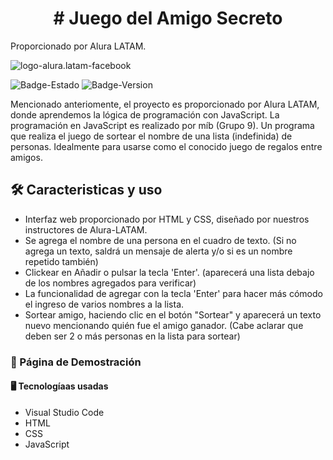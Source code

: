 <h1 align="center"> # Juego del Amigo Secreto </h1>

Proporcionado por Alura LATAM.

![logo-alura.latam-facebook](https://github.com/user-attachments/assets/11a4ee24-72cc-42a2-ad06-5970fdccce8d) </h1>

![Badge-Estado](https://img.shields.io/badge/ESTADO-TERMINADO-green) ![Badge-Version](https://img.shields.io/badge/VERSION-1.1-yellow)

  Mencionado anteriomente, el proyecto es proporcionado por Alura LATAM, donde aprendemos la lógica de programación con JavaScript. La programación en JavaScript es realizado por míb (Grupo 9).
  Un programa que realiza el juego de sortear el nombre de una lista (indefinida) de personas. Idealmente para usarse como el conocido juego de regalos entre amigos.

<h2> 🛠️ Caracteristicas y uso </h2>

- Interfaz web proporcionado por HTML y CSS, diseñado por nuestros instructores de Alura-LATAM.
- Se agrega el nombre de una persona en el cuadro de texto. (Si no agrega un texto, saldrá un mensaje de alerta y/o si es un nombre repetido también)
- Clickear en Añadir o pulsar la tecla 'Enter'. (aparecerá una lista debajo de los nombres agregados para verificar)
- La funcionalidad de agregar con la tecla 'Enter' para hacer más cómodo el ingreso de varios nombres a la lista.
- Sortear amigo, haciendo clic en el botón "Sortear" y aparecerá un texto nuevo mencionando quién fue el amigo ganador. (Cabe aclarar que deben ser 2 o más personas en la lista para sortear)

<h3> 🗿 Página de Demostración </h3>


<h4> 🖥️ Tecnologíaas usadas </h4>

- Visual Studio Code
- HTML
- CSS
- JavaScript
